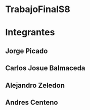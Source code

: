 # TrabajoFinalS8
# Integrantes
## Jorge Picado
## Carlos Josue Balmaceda
## Alejandro Zeledon
## Andres Centeno